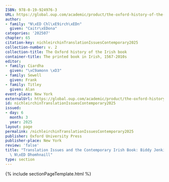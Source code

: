 ```yaml
---
ISBN: 978-0-19-924976-3
URL: https://global.oup.com/academic/product/the-oxford-history-of-the-irish-book-volume-ii-9780199249763?cc=ge&lang=3n#
author:
- family: "N\xED Chl\xE9irch\xEDn"
  given: "Caitr\xEDona"
categories: '202507'
chapter: 65
citation-key: nichleirchinTranslationIssuesContemporary2025
collection-number: v. 2
collection-title: The Oxford history of the Irish book
container-title: The printed book in Irish, 1567-2010s
editor:
- family: Ciardha
  given: "\xC9amonn \xD3"
- family: Sewell
  given: Frank
- family: Titley
  given: Alan
event-place: New York
externalUrl: https://global.oup.com/academic/product/the-oxford-history-of-the-irish-book-volume-ii-9780199249763?cc=ge&lang=3n#
id: nichleirchinTranslationIssuesContemporary2025
issued:
- day: 6
  month: 3
  year: 2025
layout: page
permalink: /nichleirchinTranslationIssuesContemporary2025
publisher: Oxford University Press
publisher-place: New York
review: 'false'
title: "Translation Issues and the Contemporary Irish Book: Biddy Jenkinson and Nuala\
  \ N\xED Dhomhnaill"
type: section
---
```

{% include sectionPageTemplate.html %}